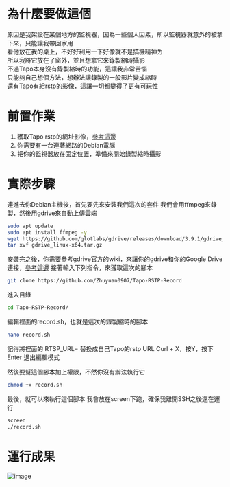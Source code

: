 # 為什麼要做這個
原因是我架設在某個地方的監視器，因為一些個人因素，所以監視器就意外的被拿下來，只能讓我帶回家用  
看他放在我的桌上，不好好利用一下好像就不是搞機精神ㄌ  
所以我將它放在了窗外，並且想拿它來錄製縮時攝影  
不過Tapo本身沒有錄製縮時的功能，這讓我非常苦惱  
只能夠自己想個方法，想辦法讓錄製的一般影片變成縮時  
還有Tapo有給rstp的影像，這讓一切都變得了更有可玩性  

# 前置作業
1. 獲取Tapo rstp的網址影像，[參考這邊](https://www.tp-link.com/tw/support/faq/2680/)
2. 你需要有一台連著網路的Debian電腦
3. 把你的監視器放在固定位置，準備來開始錄製縮時攝影

# 實際步驟
連進去你Debian主機後，首先要先來安裝我們這次的套件
我們會用ffmpeg來錄製，然後用gdrive來自動上傳雲端
   ```bash
   sudo apt update
   sudo apt install ffmpeg -y
   wget https://github.com/glotlabs/gdrive/releases/download/3.9.1/gdrive_linux-x64.tar.gz
   tar xvf gdrive_linux-x64.tar.gz
   ```
安裝完之後，你需要參考gdrive官方的wiki，來讓你的gdrive和你的Google Drive連接，[參考這邊](https://github.com/glotlabs/gdrive/blob/main/docs/create_google_api_credentials.md)
接著輸入下列指令，來獲取這次的腳本
   ```bash
   git clone https://github.com/Zhuyuan0907/Tapo-RSTP-Record
   ```
進入目錄
   ```bash
   cd Tapo-RSTP-Record/
   ```
編輯裡面的record.sh，也就是這次的錄製縮時的腳本

   ```bash
   nano record.sh
   ```
記得將裡面的 RTSP_URL= 替換成自己Tapo的rstp URL
Curl + X，按Y，按下Enter 退出編輯模式

然後要幫這個腳本加上權限，不然你沒有辦法執行它
   ```bash
   chmod +x record.sh
   ```
最後，就可以來執行這個腳本
我會放在screen下跑，確保我離開SSH之後還在運行
   ```bash
   screen
   ./record.sh
   ```

# 運行成果
![image](https://github.com/user-attachments/assets/36e9d983-3ae6-4c83-b3e8-c87b3e426195)
